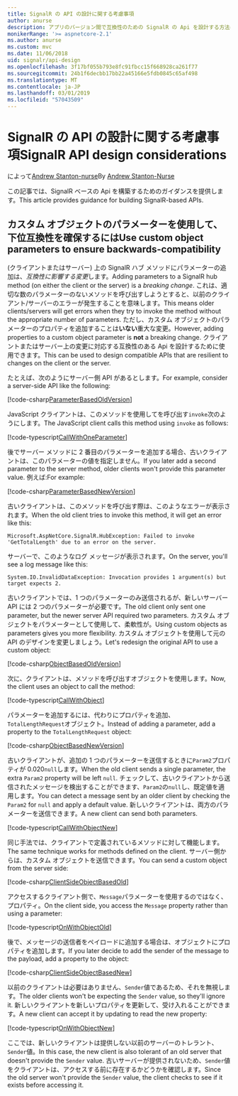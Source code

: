 ```yaml
---
title: SignalR の API の設計に関する考慮事項
author: anurse
description: アプリのバージョン間で互換性のための SignalR の Api を設計する方法について説明します。
monikerRange: '>= aspnetcore-2.1'
ms.author: anurse
ms.custom: mvc
ms.date: 11/06/2018
uid: signalr/api-design
ms.openlocfilehash: 3f17bf055b793e8fc91fbcc15f668928ca261f77
ms.sourcegitcommit: 24b1f6decbb17bb22a45166e5fdb0845c65af498
ms.translationtype: MT
ms.contentlocale: ja-JP
ms.lasthandoff: 03/01/2019
ms.locfileid: "57043509"
---
```

# <a name="signalr-api-design-considerations"></a><span data-ttu-id="4060b-103">SignalR の API の設計に関する考慮事項</span><span class="sxs-lookup"><span data-stu-id="4060b-103">SignalR API design considerations</span></span>

<span data-ttu-id="4060b-104">によって[Andrew Stanton-nurse](https://twitter.com/anurse)</span><span class="sxs-lookup"><span data-stu-id="4060b-104">By [Andrew Stanton-Nurse](https://twitter.com/anurse)</span></span>

<span data-ttu-id="4060b-105">この記事では、SignalR ベースの Api を構築するためのガイダンスを提供します。</span><span class="sxs-lookup"><span data-stu-id="4060b-105">This article provides guidance for building SignalR-based APIs.</span></span>

## <a name="use-custom-object-parameters-to-ensure-backwards-compatibility"></a><span data-ttu-id="4060b-106">カスタム オブジェクトのパラメーターを使用して、下位互換性を確保するには</span><span class="sxs-lookup"><span data-stu-id="4060b-106">Use custom object parameters to ensure backwards-compatibility</span></span>

<span data-ttu-id="4060b-107">(クライアントまたはサーバー) 上の SignalR ハブ メソッドにパラメーターの追加は、*互換性に影響する変更*します。</span><span class="sxs-lookup"><span data-stu-id="4060b-107">Adding parameters to a SignalR hub method (on either the client or the server) is a *breaking change*.</span></span> <span data-ttu-id="4060b-108">これは、適切な数のパラメーターのないメソッドを呼び出すしようとすると、以前のクライアント/サーバーのエラーが発生することを意味します。</span><span class="sxs-lookup"><span data-stu-id="4060b-108">This means older clients/servers will get errors when they try to invoke the method without the appropriate number of parameters.</span></span> <span data-ttu-id="4060b-109">ただし、カスタム オブジェクトのパラメーターのプロパティを追加することは**いない**重大な変更。</span><span class="sxs-lookup"><span data-stu-id="4060b-109">However, adding properties to a custom object parameter is **not** a breaking change.</span></span> <span data-ttu-id="4060b-110">クライアントまたはサーバー上の変更に対応する互換性のある Api を設計するために使用できます。</span><span class="sxs-lookup"><span data-stu-id="4060b-110">This can be used to design compatible APIs that are resilient to changes on the client or the server.</span></span>

<span data-ttu-id="4060b-111">たとえば、次のようにサーバー側 API があるとします。</span><span class="sxs-lookup"><span data-stu-id="4060b-111">For example, consider a server-side API like the following:</span></span>

[!code-csharp[ParameterBasedOldVersion](api-design/sample/Samples.cs?name=ParameterBasedOldVersion)]

<span data-ttu-id="4060b-112">JavaScript クライアントは、このメソッドを使用してを呼び出す`invoke`次のようにします。</span><span class="sxs-lookup"><span data-stu-id="4060b-112">The JavaScript client calls this method using `invoke` as follows:</span></span>

[!code-typescript[CallWithOneParameter](api-design/sample/Samples.ts?name=CallWithOneParameter)]

<span data-ttu-id="4060b-113">後でサーバー メソッドに 2 番目のパラメーターを追加する場合、古いクライアントは、このパラメーターの値を指定しません。</span><span class="sxs-lookup"><span data-stu-id="4060b-113">If you later add a second parameter to the server method, older clients won't provide this parameter value.</span></span> <span data-ttu-id="4060b-114">例えば:</span><span class="sxs-lookup"><span data-stu-id="4060b-114">For example:</span></span>

[!code-csharp[ParameterBasedNewVersion](api-design/sample/Samples.cs?name=ParameterBasedNewVersion)]

<span data-ttu-id="4060b-115">古いクライアントは、このメソッドを呼び出す際は、このようなエラーが表示されます。</span><span class="sxs-lookup"><span data-stu-id="4060b-115">When the old client tries to invoke this method, it will get an error like this:</span></span>

```
Microsoft.AspNetCore.SignalR.HubException: Failed to invoke 'GetTotalLength' due to an error on the server.
```

<span data-ttu-id="4060b-116">サーバーで、このようなログ メッセージが表示されます。</span><span class="sxs-lookup"><span data-stu-id="4060b-116">On the server, you'll see a log message like this:</span></span>

```
System.IO.InvalidDataException: Invocation provides 1 argument(s) but target expects 2.
```

<span data-ttu-id="4060b-117">古いクライアントでは、1 つのパラメーターのみ送信されるが、新しいサーバー API には 2 つのパラメーターが必要です。</span><span class="sxs-lookup"><span data-stu-id="4060b-117">The old client only sent one parameter, but the newer server API required two parameters.</span></span> <span data-ttu-id="4060b-118">カスタム オブジェクトをパラメーターとして使用して、柔軟性が。</span><span class="sxs-lookup"><span data-stu-id="4060b-118">Using custom objects as parameters gives you more flexibility.</span></span> <span data-ttu-id="4060b-119">カスタム オブジェクトを使用して元の API のデザインを変更しましょう。</span><span class="sxs-lookup"><span data-stu-id="4060b-119">Let's redesign the original API to use a custom object:</span></span>

[!code-csharp[ObjectBasedOldVersion](api-design/sample/Samples.cs?name=ObjectBasedOldVersion)]

<span data-ttu-id="4060b-120">次に、クライアントは、メソッドを呼び出すオブジェクトを使用します。</span><span class="sxs-lookup"><span data-stu-id="4060b-120">Now, the client uses an object to call the method:</span></span>

[!code-typescript[CallWithObject](api-design/sample/Samples.ts?name=CallWithObject)]

<span data-ttu-id="4060b-121">パラメーターを追加するには、代わりにプロパティを追加、`TotalLengthRequest`オブジェクト。</span><span class="sxs-lookup"><span data-stu-id="4060b-121">Instead of adding a parameter, add a property to the `TotalLengthRequest` object:</span></span>

[!code-csharp[ObjectBasedNewVersion](api-design/sample/Samples.cs?name=ObjectBasedNewVersion&highlight=4,9-13)]

<span data-ttu-id="4060b-122">古いクライアントが、追加の 1 つのパラメーターを送信するときに`Param2`プロパティが 0.020`null`します。</span><span class="sxs-lookup"><span data-stu-id="4060b-122">When the old client sends a single parameter, the extra `Param2` property will be left `null`.</span></span> <span data-ttu-id="4060b-123">チェックして、古いクライアントから送信されたメッセージを検出することができます、`Param2`の`null`し、既定値を適用します。</span><span class="sxs-lookup"><span data-stu-id="4060b-123">You can detect a message sent by an older client by checking the `Param2` for `null` and apply a default value.</span></span> <span data-ttu-id="4060b-124">新しいクライアントは、両方のパラメーターを送信できます。</span><span class="sxs-lookup"><span data-stu-id="4060b-124">A new client can send both parameters.</span></span>

[!code-typescript[CallWithObjectNew](api-design/sample/Samples.ts?name=CallWithObjectNew)]

<span data-ttu-id="4060b-125">同じ手法では、クライアントで定義されているメソッドに対して機能します。</span><span class="sxs-lookup"><span data-stu-id="4060b-125">The same technique works for methods defined on the client.</span></span> <span data-ttu-id="4060b-126">サーバー側からは、カスタム オブジェクトを送信できます。</span><span class="sxs-lookup"><span data-stu-id="4060b-126">You can send a custom object from the server side:</span></span>

[!code-csharp[ClientSideObjectBasedOld](api-design/sample/Samples.cs?name=ClientSideObjectBasedOld)]

<span data-ttu-id="4060b-127">アクセスするクライアント側で、`Message`パラメーターを使用するのではなく、プロパティ。</span><span class="sxs-lookup"><span data-stu-id="4060b-127">On the client side, you access the `Message` property rather than using a parameter:</span></span>

[!code-typescript[OnWithObjectOld](api-design/sample/Samples.ts?name=OnWithObjectOld)]

<span data-ttu-id="4060b-128">後で、メッセージの送信者をペイロードに追加する場合は、オブジェクトにプロパティを追加します。</span><span class="sxs-lookup"><span data-stu-id="4060b-128">If you later decide to add the sender of the message to the payload, add a property to the object:</span></span>

[!code-csharp[ClientSideObjectBasedNew](api-design/sample/Samples.cs?name=ClientSideObjectBasedNew&highlight=5)]

<span data-ttu-id="4060b-129">以前のクライアントは必要はありません、`Sender`値であるため、それを無視します。</span><span class="sxs-lookup"><span data-stu-id="4060b-129">The older clients won't be expecting the `Sender` value, so they'll ignore it.</span></span> <span data-ttu-id="4060b-130">新しいクライアントを新しいプロパティを更新して、受け入れることができます。</span><span class="sxs-lookup"><span data-stu-id="4060b-130">A new client can accept it by updating to read the new property:</span></span>

[!code-typescript[OnWithObjectNew](api-design/sample/Samples.ts?name=OnWithObjectNew&highlight=2-5)]

<span data-ttu-id="4060b-131">ここでは、新しいクライアントは提供しない以前のサーバーのトレラント、`Sender`値。</span><span class="sxs-lookup"><span data-stu-id="4060b-131">In this case, the new client is also tolerant of an old server that doesn't provide the `Sender` value.</span></span> <span data-ttu-id="4060b-132">古いサーバーが提供されないため、`Sender`値をクライアントは、アクセスする前に存在するかどうかを確認します。</span><span class="sxs-lookup"><span data-stu-id="4060b-132">Since the old server won't provide the `Sender` value, the client checks to see if it exists before accessing it.</span></span>
